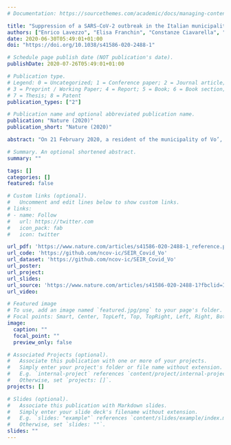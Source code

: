 ```yaml
---
# Documentation: https://sourcethemes.com/academic/docs/managing-content/

title: "Suppression of a SARS-CoV-2 outbreak in the Italian municipality of Vo’"
authors: ["Enrico Lavezzo", "Elisa Franchin", "Constanze Ciavarella", "others", "Swapnil Mishra", "Imperial College COVID-19 Response Team", "Christl A. Donnelly", "Neil M. Ferguson", "Ilaria Dorigatti", "Andrea Crisanti"]
date: 2020-06-30T05:49:01+01:00
doi: "https://doi.org/10.1038/s41586-020-2488-1"

# Schedule page publish date (NOT publication's date).
publishDate: 2020-07-26T05:49:01+01:00

# Publication type.
# Legend: 0 = Uncategorized; 1 = Conference paper; 2 = Journal article;
# 3 = Preprint / Working Paper; 4 = Report; 5 = Book; 6 = Book section;
# 7 = Thesis; 8 = Patent
publication_types: ["2"]

# Publication name and optional abbreviated publication name.
publication: "Nature (2020)"
publication_short: "Nature (2020)"

abstract: "On 21 February 2020, a resident of the municipality of Vo’, a small town near Padua (Italy), died of pneumonia due to severe acute respiratory syndrome coronavirus 2 (SARS-CoV-2) infection. This was the first COVID-19 death detected in Italy since the detection of SARS-CoV-2 in the Chinese city of Wuhan, Hubei province. In response, the regional authorities imposed the lockdown of the whole municipality for 14 days. We collected information on the demography, clinical presentation, hospitalization, contact network and the presence of SARS-CoV-2 infection in nasopharyngeal swabs for 85.9% and 71.5% of the population of Vo’ at two consecutive time points. From the first survey, which was conducted around the time the town lockdown started, we found a prevalence of infection of 2.6% (95% confidence interval (CI): 2.1–3.3%). From the second survey, which was conducted at the end of the lockdown, we found a prevalence of 1.2% (95% CI: 0.8–1.8%). Notably, 42.5% (95% CI: 31.5–54.6%) of the confirmed SARS-CoV-2 infections detected across the two surveys were asymptomatic (that is, did not have symptoms at the time of swab testing and did not develop symptoms afterwards). The mean serial interval was 7.2 days (95% CI: 5.9–9.6). We found no statistically significant difference in the viral load of symptomatic versus asymptomatic infections (P = 0.62 and 0.74 for E and RdRp genes, respectively, exact Wilcoxon–Mann–Whitney test). This study sheds new light on the frequency of asymptomatic SARS-CoV-2 infection, their infectivity (as measured by the viral load) and provides new insights into its transmission dynamics and the efficacy of the implemented control measures."

# Summary. An optional shortened abstract.
summary: ""

tags: []
categories: []
featured: false

# Custom links (optional).
#   Uncomment and edit lines below to show custom links.
# links:
# - name: Follow
#   url: https://twitter.com
#   icon_pack: fab
#   icon: twitter

url_pdf: 'https://www.nature.com/articles/s41586-020-2488-1_reference.pdf'
url_code: 'https://github.com/ncov-ic/SEIR_Covid_Vo'
url_dataset: 'https://github.com/ncov-ic/SEIR_Covid_Vo'
url_poster:
url_project:
url_slides:
url_source: 'https://www.nature.com/articles/s41586-020-2488-1?fbclid=IwAR0Y69FXQqJqogOf-1lnHI6fi25CSuM1q4zJEpfFMVZaISsOnS3W7vxcUOM#data-availability'
url_video:

# Featured image
# To use, add an image named `featured.jpg/png` to your page's folder. 
# Focal points: Smart, Center, TopLeft, Top, TopRight, Left, Right, BottomLeft, Bottom, BottomRight.
image:
  caption: ""
  focal_point: ""
  preview_only: false

# Associated Projects (optional).
#   Associate this publication with one or more of your projects.
#   Simply enter your project's folder or file name without extension.
#   E.g. `internal-project` references `content/project/internal-project/index.md`.
#   Otherwise, set `projects: []`.
projects: []

# Slides (optional).
#   Associate this publication with Markdown slides.
#   Simply enter your slide deck's filename without extension.
#   E.g. `slides: "example"` references `content/slides/example/index.md`.
#   Otherwise, set `slides: ""`.
slides: ""
---
```

